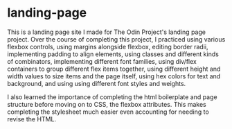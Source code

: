 # landing-page

This is a landing page site I made for The Odin Project's landing page project. Over the course of completing this project,
I practiced using various flexbox controls, using margins alongside flexbox, editing border radii, implementing padding to
align elements, using classes and different kinds of combinators, implementing different font families, using div/flex containers
to group different flex items together, using different height and width values to size items and the page itself, using 
hex colors for text and background, and using using different font styles and weights.

I also learned the importance of completing the html boilerplate and page structure before moving on to CSS, the flexbox
attributes. This makes completing the stylesheet much easier even accounting for needing to revise the HTML.